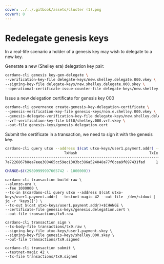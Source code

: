 ```yaml
---
cover: ../../.gitbook/assets/cluster (1).png
coverY: 0
---
```


# Redelegate genesis keys

In a real-life scenario a holder of a genesis key may wish to delegate to a new key. &#x20;

Generate a new (Shelley era) delegation key pair:

```bash
cardano-cli genesis key-gen-delegate \
--verification-key-file delegate-keys/new.shelley.delegate.000.vkey \
--signing-key-file delegate-keys/new.shelley.delegate.000.skey \
--operational-certificate-issue-counter-file delegate-keys/new.shelley.delegate.000.certificate.counter
```

Issue a new delegation certificate for genesis key 000

```bash
cardano-cli governance create-genesis-key-delegation-certificate \
--genesis-verification-key-file genesis-keys/non.e.shelley.000.vkey \
--genesis-delegate-verification-key-file delegate-keys/new.shelley.delegate.000.vkey \
--vrf-verification-key-file bft0/shelley.000.vrf.vkey \
--out-file genesis-keys/genesis.delegation.cert
```

Submit the certificate in a transaction, we need to sign it with the genesis key.&#x20;

```bash
cardano-cli query utxo --address $(cat utxo-keys/user1.payment.addr) --testnet-magic 42
                           TxHash                                 TxIx        Amount
--------------------------------------------------------------------------------------
7a7226867b8ea7eee300465cc59ec1303bc386a524048a77f6cea9f897431fad     1        29899999997665742 lovelace + TxOutDatumNon
```

```bash
CHANGE=$((29899999997665742 - 1000000))
```

```
cardano-cli transaction build-raw \
--alonzo-era \
--fee 1000000 \
--tx-in $(cardano-cli query utxo --address $(cat utxo-keys/user1.payment.addr) --testnet-magic 42 --out-file  /dev/stdout | jq -r 'keys[]') \
--tx-out $(cat utxo-keys/user1.payment.addr)+$CHANGE \
--certificate-file genesis-keys/genesis.delegation.cert \
--out-file transactions/tx9.raw
```

```
cardano-cli transaction sign \
--tx-body-file transactions/tx9.raw \
--signing-key-file utxo-keys/user1.payment.skey \
--signing-key-file genesis-keys/shelley.000.skey \
--out-file transactions/tx9.signed
```

```
cardano-cli transaction submit \
--testnet-magic 42 \
--tx-file transactions/tx9.signed
```
